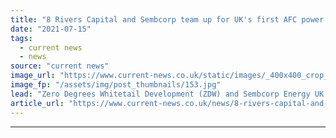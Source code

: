 ```yaml
---
title: "8 Rivers Capital and Sembcorp team up for UK's first AFC power plant"
date: "2021-07-15"
tags: 
  - current news
  - news
source: "current news"
image_url: "https://www.current-news.co.uk/static/images/_400x400_crop_center-center/Whitetail-NET-Power-site-Teeside-credit-Sembcorp.jpg"
image_fp: "/assets/img/post_thumbnails/153.jpg"
lead: "​Zero Degrees Whitetail Development (ZDW) and Sembcorp Energy UK are to develop the UK’s first NET Power station at the latter’s Wilton International site on Teeside."
article_url: "https://www.current-news.co.uk/news/8-rivers-capital-and-sembcorp-team-up-for-uk-first-afc-power-plant?utm_source=rss-feeds&utm_medium=rss&utm_campaign=rss"
---
```


---
